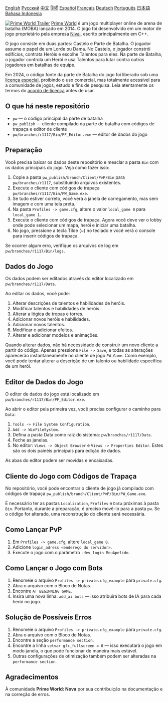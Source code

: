 [English](README.md)        [Русский](README_Russian.md)        [中文](README_Chinese.md)        [हिन्दी](README_Hindi.md)        [Español](README_Spanish.md)        [Français](README_French.md)        [Deutsch](README_German.md)        [Português](README_Portuguese.md)        [日本語](README_Japanese.md)        [Bahasa Indonesia](README_Indonesian.md)

[![Prime World Trailer](PW_trailer.png)](https://youtu.be/Fkd-zva4npI)
[Prime World](https://wikipedia.org/wiki/Prime_World) é um jogo multiplayer online de arena de batalha (MOBA) lançado em 2014. O jogo foi desenvolvido em um motor de jogo proprietário pela empresa [Nival](http://nival.com/), escrito principalmente em C++.

O jogo consiste em duas partes: Castelo e Parte de Batalha. O jogador assume o papel de um Lorde ou Dama. No Castelo, o jogador constrói edifícios, contrata Heróis e escolhe Talentos para eles. Na parte de Batalha, o jogador controla um Herói e usa Talentos para lutar contra outros jogadores em batalhas de equipe.

Em 2024, o código fonte da parte de Batalha do jogo foi liberado sob uma [licença especial](LICENSE.md), proibindo o uso comercial, mas totalmente acessível para a comunidade de jogos, estudo e fins de pesquisa.
Leia atentamente os termos do [acordo de licença](LICENSE.md) antes de usar.

## O que há neste repositório
- `pw` — o código principal da parte de batalha
- `pw_publish` — cliente compilado da parte de batalha com códigos de trapaça e editor de cliente
- `pw/branches/r1117/Bin/PF_Editor.exe` — editor de dados do jogo

## Preparação
Você precisa baixar os dados deste repositório e mesclar a pasta `Bin` com os dados principais do jogo. Veja como fazer isso:

1. Copie a pasta `pw_publish/branch/Client/PvP/Bin` para `pw/branches/r1117`, substituindo arquivos existentes.
2. Execute o cliente com códigos de trapaça `pw/branches/r1117/Bin/PW_Game.exe`.
3. Se tudo estiver correto, você verá a janela de carregamento, mas sem imagem e com uma tela preta.
4. Na pasta `Profiles -> game.cfg`, altere o valor `local_game 0` para `local_game 1`.
5. Execute o cliente com códigos de trapaça. Agora você deve ver o lobby onde pode selecionar um mapa, herói e iniciar uma batalha.
6. No jogo, pressione a tecla Tilde (~) no teclado e você verá o console para inserir códigos de trapaça.

Se ocorrer algum erro, verifique os arquivos de log em `pw/branches/r1117/Bin/logs`.

## Dados do Jogo
Os dados podem ser editados através do editor localizado em `pw/branches/r1117/Data`.

Ao editar os dados, você pode:
1. Alterar descrições de talentos e habilidades de heróis.
2. Modificar talentos e habilidades de heróis.
3. Alterar a lógica de tropas e torres.
4. Adicionar novos heróis e habilidades.
5. Adicionar novos talentos.
6. Modificar e adicionar efeitos.
7. Alterar e adicionar modelos e animações.

Quando alterar dados, não há necessidade de construir um novo cliente a partir do código. Apenas pressione `File -> Save`, e todas as alterações aparecerão instantaneamente no cliente de jogo `PW_Game`. Como exemplo, você pode tentar alterar a descrição de um talento ou habilidade específica de um herói.

## Editor de Dados do Jogo
O editor de dados do jogo está localizado em `pw/branches/r1117/Bin/PF_Editor.exe`.

Ao abrir o editor pela primeira vez, você precisa configurar o caminho para `Data`:
1. `Tools -> File System Configuration`.
2. `Add -> WinFileSystem`.
3. Defina a pasta Data como raiz do sistema: `pw/branches/r1117/Data`.
4. Feche as janelas.
5. No editor: `Views -> Object Browser` e `Views -> Properties Editor`. Estes são os dois painéis principais para edição de dados.

As abas do editor podem ser movidas e encaixadas.

## Cliente do Jogo com Códigos de Trapaça
No repositório, você pode encontrar o cliente de jogo já compilado com códigos de trapaça `pw_publish/branch/Client/PvP/Bin/PW_Game.exe`.

É necessário ter as pastas `Localization`, `Profiles` e `Data` próximas à pasta `Bin`. Portanto, durante a preparação, é preciso movê-lo para a pasta `pw`. Se o código for alterado, uma reconstrução do cliente será necessária.

## Como Lançar PvP
1. Em `Profiles -> game.cfg`, altere `local_game 0`.
2. Adicione `login_adress <endereço do servidor>`.
3. Execute o jogo com o parâmetro `-dev_login MeuApelido`.

## Como Lançar o Jogo com Bots
1. Renomeie o arquivo `Profiles -> private.cfg_example` para `private.cfg`.
2. Abra o arquivo com o Bloco de Notas.
3. Encontre `AT BEGINNING GAME`.
4. Insira uma nova linha: `add_ai bots` — isso atribuirá bots de IA para cada herói no jogo.

## Solução de Possíveis Erros
1. Renomeie o arquivo `Profiles -> private.cfg_example` para `private.cfg`.
2. Abra o arquivo com o Bloco de Notas.
3. Encontre a seção `performance section`.
4. Encontre a linha `setvar gfx_fullscreen = 0` — isso executará o jogo em modo janela, o que pode funcionar de maneira mais estável.
5. Outras configurações de otimização também podem ser alteradas na `performance section`.

## Agradecimentos
À comunidade **Prime World: Nova** por sua contribuição na documentação e na correção de erros.
